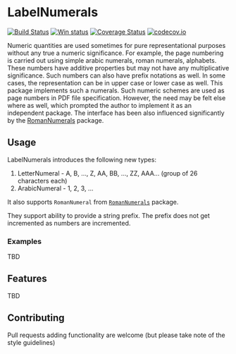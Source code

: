 # LabelNumerals

[![Build Status](https://travis-ci.org/sambitdash/LabelNumeral.jl.svg?branch=master)](https://travis-ci.org/sambitdash/LabelNumeral.jl)
[![Win status](https://ci.appveyor.com/api/projects/status/ag1tt93vbh3gdac0?svg=true)](https://ci.appveyor.com/project/sambitdash/LabelNumerals-jl)
[![Coverage Status](https://coveralls.io/repos/sambitdash/LabelNumeral.jl/badge.svg?branch=master&service=github)](https://coveralls.io/github/sambitdash/LabelNumeral.jl?branch=master)
[![codecov.io](http://codecov.io/github/sambitdash/LabelNumeral.jl/coverage.svg?branch=master)](http://codecov.io/github/sambitdash/LabelNumeral.jl?branch=master)

Numeric quantities are used sometimes for pure representational purposes without any true a
 numeric significance. For example, the page numbering is carried out using simple arabic
 numerals, roman numerals, alphabets. These numbers have additive properties but may not
 have any multiplicative significance. Such numbers can also have prefix notations as well.
 In some cases, the representation can be in upper case or lower case as well. This package
 implements such a numerals. Such numeric schemes are used as page numbers in PDF file
 specification. However, the need may be felt else where as well, which prompted the author
 to implement it as an independent package. The interface has been also influenced
 significantly by the [RomanNumerals](https://github.com/anthonyclays/RomanNumerals.jl) package.

 ## Usage
 LabelNumerals introduces the following new types:

  1. LetterNumeral - A, B, ..., Z, AA, BB, ..., ZZ, AAA... (group of 26 characters each)
  2. ArabicNumeral - 1, 2, 3, ...

 It also supports `RomanNumeral` from
 [`RomanNumerals`](https://github.com/anthonyclays/RomanNumerals.jl) package.

They support ability to provide a string prefix. The prefix does not get incremented as
numbers are incremented.

 ### Examples

TBD

 ## Features

TBD

 ## Contributing
 Pull requests adding functionality are welcome (but please take note of the style guidelines)
